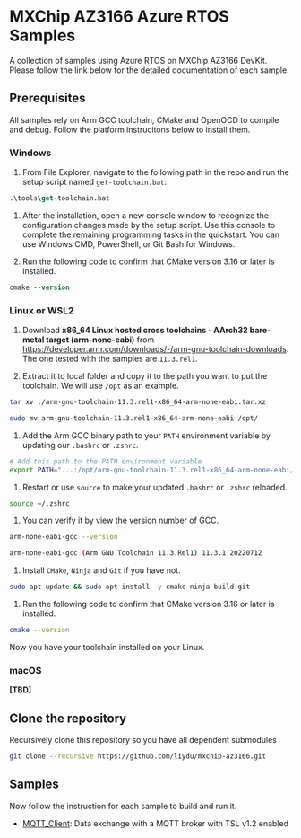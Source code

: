 # MXChip AZ3166 Azure RTOS Samples

A collection of samples using Azure RTOS on MXChip AZ3166 DevKit. Please follow the link below for the detailed documentation of each sample.

## Prerequisites

All samples rely on Arm GCC toolchain, CMake and OpenOCD to compile and debug. Follow the platform instrucitons below to install them.

### Windows

1. From File Explorer, navigate to the following path in the repo and run the setup script named `get-toolchain.bat`:

```ps
.\tools\get-toolchain.bat
```

1. After the installation, open a new console window to recognize the configuration changes made by the setup script. Use this console to complete the remaining programming tasks in the quickstart. You can use Windows CMD, PowerShell, or Git Bash for Windows.

1. Run the following code to confirm that CMake version 3.16 or later is installed.

```ps
cmake --version
```

### Linux or WSL2

1. Download **x86_64 Linux hosted cross toolchains - AArch32 bare-metal target (arm-none-eabi)** from https://developer.arm.com/downloads/-/arm-gnu-toolchain-downloads. The one tested with the samples are `11.3.rel1`.

1. Extract it to local folder and copy it to the path you want to put the toolchain. We will use `/opt` as an example.

```bash
tar xv ./arm-gnu-toolchain-11.3.rel1-x86_64-arm-none-eabi.tar.xz

sudo mv arm-gnu-toolchain-11.3.rel1-x86_64-arm-none-eabi /opt/
```

1. Add the Arm GCC binary path to your `PATH` environment variable by updating our `.bashrc` or `.zshrc`.

```bash
# Add this path to the PATH environment variable
export PATH="...:/opt/arm-gnu-toolchain-11.3.rel1-x86_64-arm-none-eabi/bin:$PATH"
```

1. Restart or use `source` to make your updated `.bashrc` or `.zshrc` reloaded.

```bash
source ~/.zshrc
```

1. You can verify it by view the version number of GCC.

```bash
arm-none-eabi-gcc --version

arm-none-eabi-gcc (Arm GNU Toolchain 11.3.Rel1) 11.3.1 20220712
```

1. Install `CMake`, `Ninja` and `Git` if you have not.

```bash
sudo apt update && sudo apt install -y cmake ninja-build git
```

1. Run the following code to confirm that CMake version 3.16 or later is installed.

```bash
cmake --version
```

Now you have your toolchain installed on your Linux.

### macOS

**[TBD]**

## Clone the repository

Recursively clone this repository so you have all dependent submodules

```bash
git clone --recursive https://github.com/liydu/mxchip-az3166.git
```

## Samples

Now follow the instruction for each sample to build and run it.

- [MQTT_Client](./samples/mqtt_client/): Data exchange with a MQTT broker with TSL v1.2 enabled

